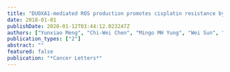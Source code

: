 ```yaml
---
title: "DUOXA1-mediated ROS production promotes cisplatin resistance by activating ATR-Chk1 pathway in ovarian cancer"
date: 2018-01-01
publishDate: 2020-01-12T03:44:12.023247Z
authors: ["Yunxiao Meng", "Chi-Wei Chen", "Mingo MH Yung", "Wei Sun", "Jing Sun", "Zhuqing Li", "Jing Li", "Zongzhu Li", "Wei Zhou", "Stephanie S Liu", " others"]
publication_types: ["2"]
abstract: ""
featured: false
publication: "*Cancer Letters*"
---
```


